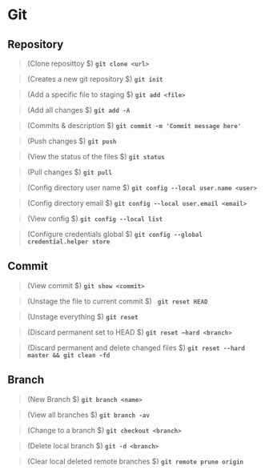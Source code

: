 # Git 

## Repository

>(Clone reposittoy $) **`git clone <url>`**

>(Creates a new git repository $) **`git init`**

>(Add a specific file to staging $) **`git add <file>`**

>(Add all changes $) **`git add -A`**

>(Commits & description $) **`git commit -m 'Commit message here' `**

>(Push changes $) **`git push`**

>(View the status of the files $) **`git status`**

>(Pull changes $) **`git pull`**

>(Config directory user name $) **`git config --local user.name <user>`**

>(Config directory email $) **`git config --local user.email <email>`**

>(View config $) **`git config --local list`**

>(Configure credentials global $) **`git config --global credential.helper store`**

## Commit

>(View commit $) **`git show <commit>`**

>(Unstage the file to current commit $) **` git reset HEAD`**

>(Unstage everything $) **`git reset`**

>(Discard permanent set to HEAD $) **`git reset –hard <branch>`**

>(Discard permanent and delete changed files $) **`git reset --hard master && git clean -fd`**

## Branch

>(New Branch $) **`git branch <name>`**

>(View all branches $) **`git branch -av`**

>(Change to a branch $) **`git checkout <branch>`**

>(Delete local branch $) **`git -d <branch>`**

>(Clear local deleted remote branches $) **`git remote prune origin`**


